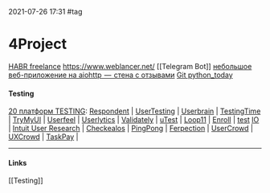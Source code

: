 2021-07-26 17:31
#tag
# 4Project
[HABR freelance](https://freelance.habr.com/tasks?q=%5Bpython%5D)
https://www.weblancer.net/
[[Telegram Bot]]
[небольшое веб-приложение на aiohttp  —  стена с отзывами](https://habr.com/ru/company/kts/blog/560058/)
[Git python_today](https://github.com/pythontoday)
#### Testing
[20 платформ TESTING](https://itnan.ru/post.php?c=1&p=505956): 
[Respondent](https://app.respondent.io/r/denisz-0f4c7600b1cb) | [UserTesting](https://www.usertesting.com/) |  [Userbrain](https://userbrain.net/) |  [TestingTime](https://www.testingtime.com/en/) |  [TryMyUI](https://www.trymyui.com/) |  [Userfeel](https://www.userfeel.com/) |  [Userlytics](https://www.userlytics.com/) |  [Validately](https://validately.com/) |  [uTest](https://www.utest.com/) |  [Loop11](https://www.loop11.com/) |  [Enroll](https://enrollapp.com/) |  [test](https://test.io/) [IO](http://reddit-marketing.pro/) |  [Intuit User Research](https://www.intuit.com/) |  [Checkealos](https://www.checkealos.com/) |  [PingPong](https://www.hellopingpong.com/become-a-tester) |  [Ferpection](https://ferpection.com/en/) |  [UserCrowd](https://www.usercrowd.com/) |  [UXCrowd](https://uxcrowd.ru/) |  [TaskPay](https://taskpay.ru/?ref=467526) | 
_____________
#### Links
[[Testing]]